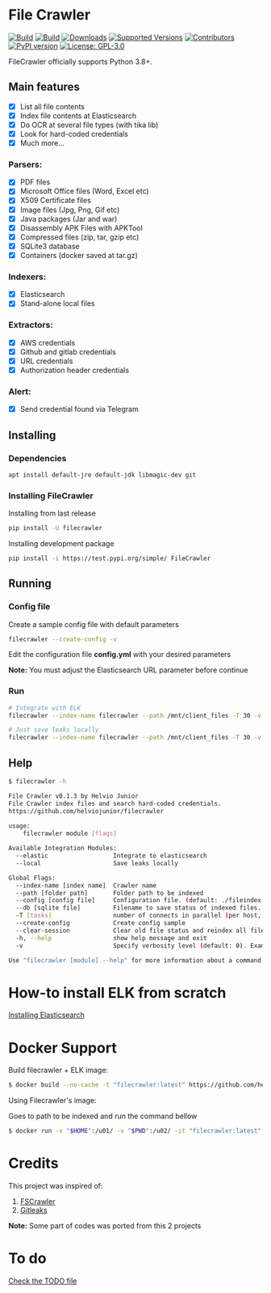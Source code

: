 # File Crawler

[![Build](https://github.com/helviojunior/filecrawler/actions/workflows/build_and_publish.yml/badge.svg)](https://github.com/helviojunior/filecrawler/actions/workflows/build_and_publish.yml)
[![Build](https://github.com/helviojunior/filecrawler/actions/workflows/build_and_test.yml/badge.svg)](https://github.com/helviojunior/filecrawler/actions/workflows/build_and_test.yml)
[![Downloads](https://pepy.tech/badge/filecrawler/month)](https://pepy.tech/project/filecrawler)
[![Supported Versions](https://img.shields.io/pypi/pyversions/filecrawler.svg)](https://pypi.org/project/filecrawler)
[![Contributors](https://img.shields.io/github/contributors/helviojunior/filecrawler.svg)](https://github.com/helviojunior/filecrawler/graphs/contributors)
[![PyPI version](https://img.shields.io/pypi/v/filecrawler.svg)](https://pypi.org/project/filecrawler/)
[![License: GPL-3.0](https://img.shields.io/pypi/l/filecrawler.svg)](https://github.com/helviojunior/filecrawler/blob/main/LICENSE)

FileCrawler officially supports Python 3.8+.

## Main features

* [x] List all file contents
* [x] Index file contents at Elasticsearch
* [x] Do OCR at several file types (with tika lib)
* [x] Look for hard-coded credentials
* [x] Much more...

### Parsers:
* [x] PDF files
* [X] Microsoft Office files (Word, Excel etc)
* [X] X509 Certificate files
* [X] Image files (Jpg, Png, Gif etc)
* [X] Java packages (Jar and war)
* [X] Disassembly APK Files with APKTool
* [X] Compressed files (zip, tar, gzip etc)
* [X] SQLite3 database
* [X] Containers (docker saved at tar.gz)

### Indexers:
* [x] Elasticsearch
* [x] Stand-alone local files

### Extractors:
* [X] AWS credentials
* [X] Github and gitlab credentials
* [X] URL credentials
* [X] Authorization header credentials

### Alert:
* [x] Send credential found via Telegram

## Installing

### Dependencies

```bash
apt install default-jre default-jdk libmagic-dev git
```

### Installing FileCrawler

Installing from last release

```bash
pip install -U filecrawler
```

Installing development package

```bash
pip install -i https://test.pypi.org/simple/ FileCrawler
```

## Running

### Config file

Create a sample config file with default parameters

```bash
filecrawler --create-config -v
```

Edit the configuration file **config.yml** with your desired parameters

**Note:** You must adjust the Elasticsearch URL parameter before continue

### Run

```bash
# Integrate with ELK
filecrawler --index-name filecrawler --path /mnt/client_files -T 30 -v --elastic

# Just save leaks locally
filecrawler --index-name filecrawler --path /mnt/client_files -T 30 -v --local -o /home/out_test
```

## Help

```bash
$ filecrawler -h

File Crawler v0.1.3 by Helvio Junior
File Crawler index files and search hard-coded credentials.
https://github.com/helviojunior/filecrawler
    
usage: 
    filecrawler module [flags]

Available Integration Modules:
  --elastic                  Integrate to elasticsearch
  --local                    Save leaks locally

Global Flags:
  --index-name [index name]  Crawler name
  --path [folder path]       Folder path to be indexed
  --config [config file]     Configuration file. (default: ./fileindex.yml)
  --db [sqlite file]         Filename to save status of indexed files. (default: ~/.filecrawler/{index_name}/indexer.db)
  -T [tasks]                 number of connects in parallel (per host, default: 16)
  --create-config            Create config sample
  --clear-session            Clear old file status and reindex all files
  -h, --help                 show help message and exit
  -v                         Specify verbosity level (default: 0). Example: -v, -vv, -vvv

Use "filecrawler [module] --help" for more information about a command.

```

# How-to install ELK from scratch

[Installing Elasticsearch](https://github.com/helviojunior/filecrawler/blob/main/INSTALL_ELK.md)

# Docker Support

Build filecrawler + ELK image:
```bash
$ docker build --no-cache -t "filecrawler:latest" https://github.com/helviojunior/filecrawler.git#main
```

Using Filecrawler's image:

Goes to path to be indexed and run the command bellow

```bash
$ docker run -v "$HOME":/u01/ -v "$PWD":/u02/ -it "filecrawler:latest"
```

# Credits

This project was inspired of:

1. [FSCrawler](https://fscrawler.readthedocs.io/)
2. [Gitleaks](https://gitleaks.io/)

**Note:** Some part of codes was ported from this 2 projects

# To do

[Check the TODO file](https://github.com/helviojunior/filecrawler/blob/main/TODO.md)